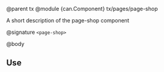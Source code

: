 @parent tx
@module {can.Component} tx/pages/page-shop <page-shop>

A short description of the page-shop component

@signature `<page-shop>`

@body

## Use

